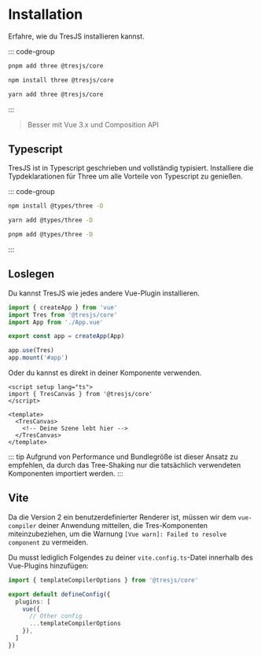 # Installation

Erfahre, wie du TresJS installieren kannst.

::: code-group

```bash [pnpm]
pnpm add three @tresjs/core
```

```bash [npm]
npm install three @tresjs/core
```

```bash [yarn]
yarn add three @tresjs/core
```

:::

> Besser mit Vue 3.x und Composition API

## Typescript

TresJS ist in Typescript geschrieben und vollständig typisiert. Installiere die Typdeklarationen für Three um alle Vorteile von Typescript zu genießen.

::: code-group

```bash [npm]
npm install @types/three -D
```

```bash [yarn]
yarn add @types/three -D
```

```bash [pnpm]
pnpm add @types/three -D
```

:::

## Loslegen

Du kannst TresJS wie jedes andere Vue-Plugin installieren.


```ts
import { createApp } from 'vue'
import Tres from '@tresjs/core'
import App from './App.vue'

export const app = createApp(App)

app.use(Tres)
app.mount('#app')
```

Oder du kannst es direkt in deiner Komponente verwenden.

```vue
<script setup lang="ts">
import { TresCanvas } from '@tresjs/core'
</script>

<template>
  <TresCanvas>
    <!-- Deine Szene lebt hier -->
  </TresCanvas>
</template>
```

::: tip
Aufgrund von Performance und Bundlegröße ist dieser Ansatz zu empfehlen, da durch das Tree-Shaking nur die tatsächlich verwendeten Komponenten importiert werden.
:::


## Vite

Da die Version 2 ein benutzerdefinierter Renderer ist, müssen wir dem `vue-compiler` deiner Anwendung mitteilen, die Tres-Komponenten miteinzubeziehen, um die Warnung `[Vue warn]: Failed to resolve component` zu vermeiden.

Du musst lediglich Folgendes zu deiner `vite.config.ts`-Datei innerhalb des Vue-Plugins hinzufügen:

```ts
import { templateCompilerOptions } from '@tresjs/core'

export default defineConfig({
  plugins: [
    vue({
      // Other config
      ...templateCompilerOptions
    }),
  ]
})
```

